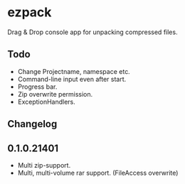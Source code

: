 # ezpack
Drag &amp; Drop console app for unpacking compressed files.

## Todo

* Change Projectname, namespace etc.
* Command-line input even after start.
* Progress bar.
* Zip overwrite permission.
* ExceptionHandlers.

## Changelog

## 0.1.0.21401
* Multi zip-support.
* Multi, multi-volume rar support. (FileAccess overwrite)
